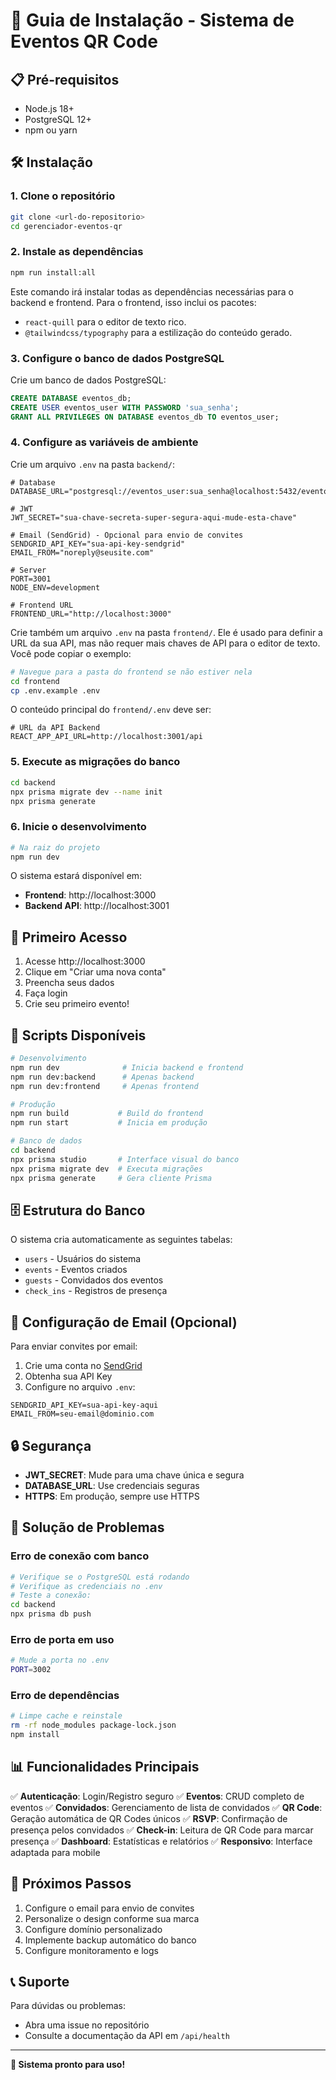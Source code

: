# 🚀 Guia de Instalação - Sistema de Eventos QR Code

## 📋 Pré-requisitos

- Node.js 18+ 
- PostgreSQL 12+
- npm ou yarn

## 🛠️ Instalação

### 1. Clone o repositório
```bash
git clone <url-do-repositorio>
cd gerenciador-eventos-qr
```

### 2. Instale as dependências
```bash
npm run install:all
```

Este comando irá instalar todas as dependências necessárias para o backend e frontend. Para o frontend, isso inclui os pacotes:
- `react-quill` para o editor de texto rico.
- `@tailwindcss/typography` para a estilização do conteúdo gerado.

### 3. Configure o banco de dados PostgreSQL

Crie um banco de dados PostgreSQL:
```sql
CREATE DATABASE eventos_db;
CREATE USER eventos_user WITH PASSWORD 'sua_senha';
GRANT ALL PRIVILEGES ON DATABASE eventos_db TO eventos_user;
```

### 4. Configure as variáveis de ambiente

Crie um arquivo `.env` na pasta `backend/`:
```env
# Database
DATABASE_URL="postgresql://eventos_user:sua_senha@localhost:5432/eventos_db"

# JWT
JWT_SECRET="sua-chave-secreta-super-segura-aqui-mude-esta-chave"

# Email (SendGrid) - Opcional para envio de convites
SENDGRID_API_KEY="sua-api-key-sendgrid"
EMAIL_FROM="noreply@seusite.com"

# Server
PORT=3001
NODE_ENV=development

# Frontend URL
FRONTEND_URL="http://localhost:3000"
```

Crie também um arquivo `.env` na pasta `frontend/`. Ele é usado para definir a URL da sua API, mas não requer mais chaves de API para o editor de texto. Você pode copiar o exemplo:
```bash
# Navegue para a pasta do frontend se não estiver nela
cd frontend
cp .env.example .env
```
O conteúdo principal do `frontend/.env` deve ser:
```env
# URL da API Backend
REACT_APP_API_URL=http://localhost:3001/api
```

### 5. Execute as migrações do banco
```bash
cd backend
npx prisma migrate dev --name init
npx prisma generate
```

### 6. Inicie o desenvolvimento
```bash
# Na raiz do projeto
npm run dev
```

O sistema estará disponível em:
- **Frontend**: http://localhost:3000
- **Backend API**: http://localhost:3001

## 📱 Primeiro Acesso

1. Acesse http://localhost:3000
2. Clique em "Criar uma nova conta"
3. Preencha seus dados
4. Faça login
5. Crie seu primeiro evento!

## 🔧 Scripts Disponíveis

```bash
# Desenvolvimento
npm run dev              # Inicia backend e frontend
npm run dev:backend      # Apenas backend
npm run dev:frontend     # Apenas frontend

# Produção
npm run build           # Build do frontend
npm run start           # Inicia em produção

# Banco de dados
cd backend
npx prisma studio       # Interface visual do banco
npx prisma migrate dev  # Executa migrações
npx prisma generate     # Gera cliente Prisma
```

## 🗄️ Estrutura do Banco

O sistema cria automaticamente as seguintes tabelas:
- `users` - Usuários do sistema
- `events` - Eventos criados
- `guests` - Convidados dos eventos
- `check_ins` - Registros de presença

## 📧 Configuração de Email (Opcional)

Para enviar convites por email:

1. Crie uma conta no [SendGrid](https://sendgrid.com/)
2. Obtenha sua API Key
3. Configure no arquivo `.env`:
```env
SENDGRID_API_KEY=sua-api-key-aqui
EMAIL_FROM=seu-email@dominio.com
```

## 🔒 Segurança

- **JWT_SECRET**: Mude para uma chave única e segura
- **DATABASE_URL**: Use credenciais seguras
- **HTTPS**: Em produção, sempre use HTTPS

## 🐛 Solução de Problemas

### Erro de conexão com banco
```bash
# Verifique se o PostgreSQL está rodando
# Verifique as credenciais no .env
# Teste a conexão:
cd backend
npx prisma db push
```

### Erro de porta em uso
```bash
# Mude a porta no .env
PORT=3002
```

### Erro de dependências
```bash
# Limpe cache e reinstale
rm -rf node_modules package-lock.json
npm install
```

## 📊 Funcionalidades Principais

✅ **Autenticação**: Login/Registro seguro
✅ **Eventos**: CRUD completo de eventos
✅ **Convidados**: Gerenciamento de lista de convidados
✅ **QR Code**: Geração automática de QR Codes únicos
✅ **RSVP**: Confirmação de presença pelos convidados
✅ **Check-in**: Leitura de QR Code para marcar presença
✅ **Dashboard**: Estatísticas e relatórios
✅ **Responsivo**: Interface adaptada para mobile

## 🎯 Próximos Passos

1. Configure o email para envio de convites
2. Personalize o design conforme sua marca
3. Configure domínio personalizado
4. Implemente backup automático do banco
5. Configure monitoramento e logs

## 📞 Suporte

Para dúvidas ou problemas:
- Abra uma issue no repositório
- Consulte a documentação da API em `/api/health`

---

**🎉 Sistema pronto para uso!** 